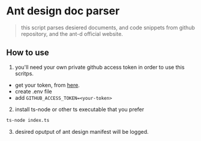 # Ant design doc parser
> this script parses desiered documents, and code snippets from github repository, and the ant-d official website.




## How to use

1. you'll need your own private github access token in order to use this scritps.

- get your token, from [here](https://docs.github.com/en/free-pro-team@latest/github/authenticating-to-github/creating-a-personal-access-token).
- create .env file
- add `GITHUB_ACCESS_TOKEN=<your-token>`

2. install ts-node or other ts executable that you prefer

```sh
ts-node index.ts
```

3. desired oputput of ant design manifest will be logged.